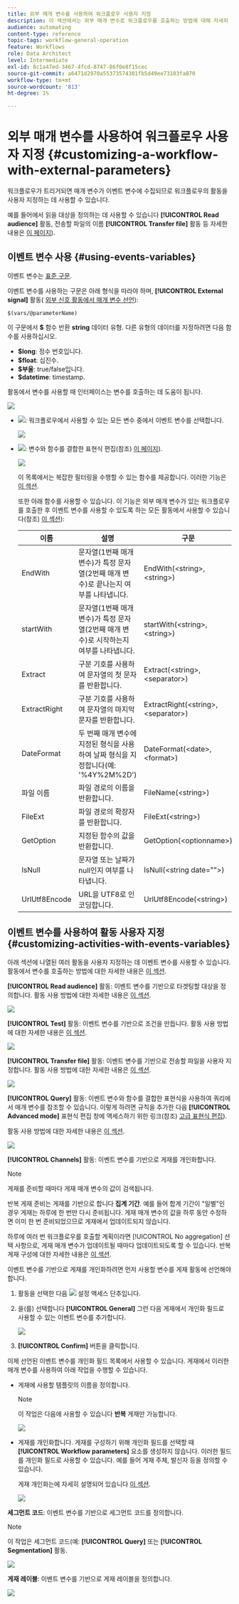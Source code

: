```yaml
---
title: 외부 매개 변수를 사용하여 워크플로우 사용자 지정
description: 이 섹션에서는 외부 매개 변수로 워크플로우를 호출하는 방법에 대해 자세히 설명합니다.
audience: automating
content-type: reference
topic-tags: workflow-general-operation
feature: Workflows
role: Data Architect
level: Intermediate
exl-id: 8c1a47ed-3467-4fcd-8747-86f0e8f15cec
source-git-commit: a6471d2970a55373574301fb5d49ee73103fa870
workflow-type: tm+mt
source-wordcount: '813'
ht-degree: 1%

---
```


# 외부 매개 변수를 사용하여 워크플로우 사용자 지정 {#customizing-a-workflow-with-external-parameters}

워크플로우가 트리거되면 매개 변수가 이벤트 변수에 수집되므로 워크플로우의 활동을 사용자 지정하는 데 사용할 수 있습니다.

예를 들어에서 읽을 대상을 정의하는 데 사용할 수 있습니다 **[!UICONTROL Read audience]** 활동, 전송할 파일의 이름 **[!UICONTROL Transfer file]** 활동 등 자세한 내용은 [이 페이지](../../automating/using/customizing-workflow-external-parameters.md)).

## 이벤트 변수 사용 {#using-events-variables}

이벤트 변수는 [표준 구문](../../automating/using/advanced-expression-editing.md#standard-syntax).

이벤트 변수를 사용하는 구문은 아래 형식을 따라야 하며, **[!UICONTROL External signal]** 활동( [외부 신호 활동에서 매개 변수 선언](../../automating/using/declaring-parameters-external-signal.md)):

```
$(vars/@parameterName)
```

이 구문에서 **$** 함수 반환 **string** 데이터 유형. 다른 유형의 데이터를 지정하려면 다음 함수를 사용하십시오.

* **$long**: 정수 번호입니다.
* **$float**: 십진수.
* **$부울**: true/false입니다.
* **$datetime**: timestamp.

활동에서 변수를 사용할 때 인터페이스는 변수를 호출하는 데 도움이 됩니다.

![](assets/extsignal_callparameter.png)

* ![](assets/extsignal_picker.png): 워크플로우에서 사용할 수 있는 모든 변수 중에서 이벤트 변수를 선택합니다.

   ![](assets/wkf_test_activity_variables.png)

* ![](assets/extsignal_expression_editor.png): 변수와 함수를 결합한 표현식 편집(참조) [이 페이지](../../automating/using/advanced-expression-editing.md)).

   ![](assets/wkf_test_activity_variables_expression.png)

   이 목록에서는 복잡한 필터링을 수행할 수 있는 함수를 제공합니다. 이러한 기능은 [이 섹션](../../automating/using/list-of-functions.md).

   또한 아래 함수를 사용할 수 있습니다. 이 기능은 외부 매개 변수가 있는 워크플로우를 호출한 후 이벤트 변수를 사용할 수 있도록 하는 모든 활동에서 사용할 수 있습니다(참조) [이 섹션](../../automating/using/customizing-workflow-external-parameters.md#customizing-activities-with-events-variables)):

   | 이름 | 설명 | 구문 |
   | ---------|----------|---------|
   | EndWith | 문자열(1번째 매개 변수)가 특정 문자열(2번째 매개 변수)로 끝나는지 여부를 나타냅니다. | EndWith(&lt;string>,&lt;string>) |
   | startWith | 문자열(1번째 매개 변수)가 특정 문자열(2번째 매개 변수)로 시작하는지 여부를 나타냅니다. | startWith(&lt;string>,&lt;string>) |
   | Extract | 구분 기호를 사용하여 문자열의 첫 문자를 반환합니다. | Extract(&lt;string>,&lt;separator>) |
   | ExtractRight | 구분 기호를 사용하여 문자열의 마지막 문자를 반환합니다. | ExtractRight(&lt;string>,&lt;separator>) |
   | DateFormat | 두 번째 매개 변수에 지정된 형식을 사용하여 날짜 형식을 지정합니다(예: &#39;%4Y%2M%2D&#39;) | DateFormat(&lt;date>,&lt;format>) |
   | 파일 이름 | 파일 경로의 이름을 반환합니다. | FileName(&lt;string>) |
   | FileExt | 파일 경로의 확장자를 반환합니다. | FileExt(&lt;string>) |
   | GetOption | 지정된 함수의 값을 반환합니다. | GetOption(&lt;optionname>) |
   | IsNull | 문자열 또는 날짜가 null인지 여부를 나타냅니다. | IsNull(&lt;string date=&quot;&quot;>) |
   | UrlUtf8Encode | URL을 UTF8로 인코딩합니다. | UrlUtf8Encode(&lt;string>) |

## 이벤트 변수를 사용하여 활동 사용자 지정 {#customizing-activities-with-events-variables}

아래 섹션에 나열된 여러 활동을 사용자 지정하는 데 이벤트 변수를 사용할 수 있습니다. 활동에서 변수를 호출하는 방법에 대한 자세한 내용은 [이 섹션](../../automating/using/customizing-workflow-external-parameters.md#using-events-variables).

**[!UICONTROL Read audience]** 활동: 이벤트 변수를 기반으로 타겟팅할 대상을 정의합니다. 활동 사용 방법에 대한 자세한 내용은 [이 섹션](../../automating/using/read-audience.md).

![](assets/extsignal_activities_audience.png)

**[!UICONTROL Test]** 활동: 이벤트 변수를 기반으로 조건을 만듭니다. 활동 사용 방법에 대한 자세한 내용은 [이 섹션](../../automating/using/test.md).

![](assets/extsignal_activities_test.png)

**[!UICONTROL Transfer file]** 활동: 이벤트 변수를 기반으로 전송할 파일을 사용자 지정합니다. 활동 사용 방법에 대한 자세한 내용은 [이 섹션](../../automating/using/transfer-file.md).

![](assets/extsignal_activities_transfer.png)

**[!UICONTROL Query]** 활동: 이벤트 변수와 함수를 결합한 표현식을 사용하여 쿼리에서 매개 변수를 참조할 수 있습니다. 이렇게 하려면 규칙을 추가한 다음 **[!UICONTROL Advanced mode]** 표현식 편집 창에 액세스하기 위한 링크(참조) [고급 표현식 편집](../../automating/using/advanced-expression-editing.md)).

활동 사용 방법에 대한 자세한 내용은 [이 섹션](../../automating/using/query.md).

![](assets/extsignal_activities_query.png)

**[!UICONTROL Channels]** 활동: 이벤트 변수를 기반으로 게재를 개인화합니다.

>[!NOTE]
>
>게재를 준비할 때마다 게재 매개 변수의 값이 검색됩니다.
>
>반복 게재 준비는 게재를 기반으로 합니다 **집계 기간**. 예를 들어 합계 기간이 &quot;일별&quot;인 경우 게재는 하루에 한 번만 다시 준비됩니다. 게재 매개 변수의 값을 하루 동안 수정하면 이미 한 번 준비되었으므로 게재에서 업데이트되지 않습니다.
>
>하루에 여러 번 워크플로우를 호출할 계획이라면 [!UICONTROL No aggregation] 선택 사항으로, 게재 매개 변수가 업데이트될 때마다 업데이트되도록 할 수 있습니다. 반복 게재 구성에 대한 자세한 내용은 [이 섹션](/help/automating/using/email-delivery.md#configuration).

이벤트 변수를 기반으로 게재를 개인화하려면 먼저 사용할 변수를 게재 활동에 선언해야 합니다.

1. 활동을 선택한 다음 ![](assets/dlv_activity_params-24px.png) 설정 액세스 단추입니다.
1. 을(를) 선택합니다 **[!UICONTROL General]** 그런 다음 게재에서 개인화 필드로 사용할 수 있는 이벤트 변수를 추가합니다.

   ![](assets/extsignal_activities_delivery.png)

1. **[!UICONTROL Confirm]** 버튼을 클릭합니다.

이제 선언된 이벤트 변수를 개인화 필드 목록에서 사용할 수 있습니다. 게재에서 이러한 매개 변수를 사용하여 아래 작업을 수행할 수 있습니다.

* 게재에 사용할 템플릿의 이름을 정의합니다.

   >[!NOTE]
   >
   >이 작업은 다음에 사용할 수 있습니다 **반복** 게재만 가능합니다.

   ![](assets/extsignal_activities_template.png)

* 게재를 개인화합니다. 게재를 구성하기 위해 개인화 필드를 선택할 때 **[!UICONTROL Workflow parameters]** 요소를 생성하지 않습니다. 이러한 필드를 개인화 필드로 사용할 수 있습니다. 예를 들어 게재 주체, 발신자 등을 정의할 수 있습니다.

   게재 개인화는에 자세히 설명되어 있습니다 [이 섹션](../../designing/using/personalization.md).

   ![](assets/extsignal_activities_perso.png)

**세그먼트 코드**: 이벤트 변수를 기반으로 세그먼트 코드를 정의합니다.

>[!NOTE]
>
>이 작업은 세그먼트 코드(예: **[!UICONTROL Query]** 또는 **[!UICONTROL Segmentation]** 활동.

![](assets/extsignal_activities_segment.png)

**게재 레이블**: 이벤트 변수를 기반으로 게재 레이블을 정의합니다.

![](assets/extsignal_activities_label.png)
